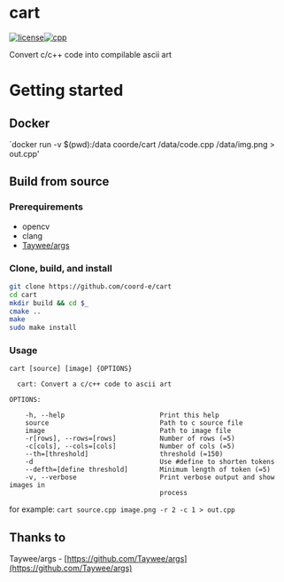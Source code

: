 # cart

[![license](https://img.shields.io/github/license/coord-e/cart.svg?style=flat-square)]()[![cpp](https://img.shields.io/badge/C%2B%2B-14-brightgreen.svg?style=flat-square)]()

Convert c/c++ code into compilable ascii art

# Getting started

## Docker

`docker run -v $(pwd):/data coorde/cart /data/code.cpp /data/img.png > out.cpp'

## Build from source

### Prerequirements
 - opencv
 - clang
 - [Taywee/args](https://github.com/Taywee/args)

### Clone, build, and install

```bash
git clone https://github.com/coord-e/cart
cd cart
mkdir build && cd $_
cmake ..
make
sudo make install
```

### Usage

```
cart [source] [image] {OPTIONS}

  cart: Convert a c/c++ code to ascii art

OPTIONS:

    -h, --help                        Print this help
    source                            Path to c source file
    image                             Path to image file
    -r[rows], --rows=[rows]           Number of rows (=5)
    -c[cols], --cols=[cols]           Number of cols (=5)
    --th=[threshold]                  threshold (=150)
    -d                                Use #define to shorten tokens
    --defth=[define threshold]        Minimum length of token (=5)
    -v, --verbose                     Print verbose output and show images in
                                      process
```

for example: `cart source.cpp image.png -r 2 -c 1 > out.cpp`

## Thanks to

Taywee/args - [https://github.com/Taywee/args](https://github.com/Taywee/args)
